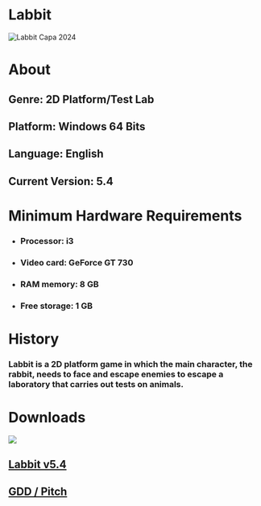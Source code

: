 <h1>Labbit</h1>

![Labbit Capa 2024](https://github.com/YorhanSD/Labbit/assets/79441853/77a832e3-3537-4724-bb2b-ef3abc7da5fe)

# About

<h2>Genre: 2D Platform/Test Lab</h2>
<h2>Platform: Windows 64 Bits</h2>
<h2>Language: English</h2>
<h2>Current Version: 5.4</h2>
  
# Minimum Hardware Requirements
  
<ul>
  <li><h3>Processor: i3</h3></li>
  <li><h3>Video card: GeForce GT 730</h3></li>
  <li><h3>RAM memory: 8 GB</h3></li>
  <li><h3>Free storage: 1 GB</h3></li>
</ul>

# History

<h3>Labbit is a 2D platform game in which the main character, the rabbit, needs to face and escape enemies to escape a laboratory that carries out tests on animals.
</h3>

# Downloads

![](https://img.shields.io/badge/Windows-0078D6?style=for-the-badge&logo=windows&logoColor=white)

<h2><a href="https://yorhansd.itch.io/labbit">Labbit v5.4</a></h2>
<h2><a href="https://drive.google.com/drive/folders/1HXY1FwJ2XI6jajAKLoDzrkKPUSwTB23G?usp=drive_link">GDD / Pitch</a></h2>
